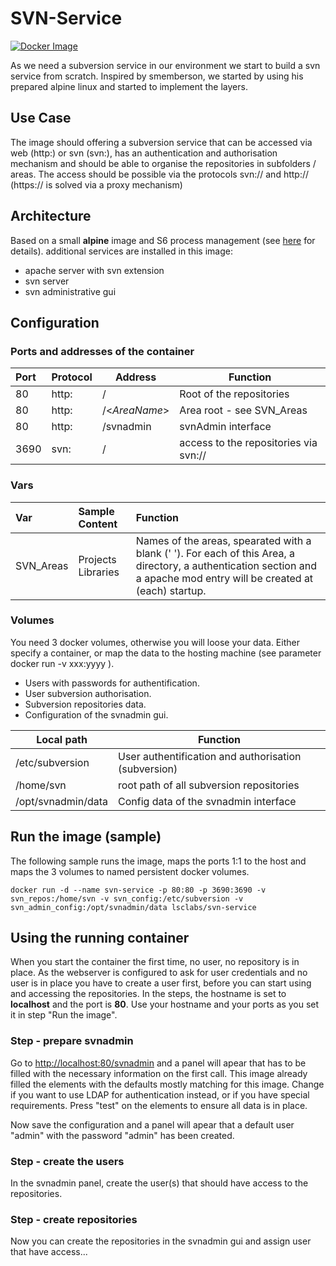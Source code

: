 # SVN-Service

[![Docker Image](https://img.shields.io/badge/docker%20image-available-green.svg)](https://hub.docker.com/r/lsclabs/svn-service/)

As we need a subversion service in our environment we start to build a svn service from scratch.
Inspired by smemberson, we started by using his prepared alpine linux and started to implement the layers.

## Use Case

The image should offering a subversion service that can be accessed via web (http:) or svn (svn:),
 has an authentication and authorisation mechanism and should be able to organise the repositories in subfolders / areas.
The access should be possible via the protocols svn:// and http:// (https:// is solved via a proxy mechanism)

## Architecture

Based on a small **alpine** image and S6 process management (see [here](https://github.com/smebberson/docker-alpine) for details). additional services are installed in this image:

- apache server with svn extension
- svn server
- svn administrative gui

## Configuration

### Ports and addresses of the container

| Port | Protocol | Address | Function  |
| :--- | -------- | ------- | --------- |
| 80   | http:    | /       | Root of the repositories         |
| 80   | http:    | /\<*AreaName*> | Area root - see SVN_Areas |
| 80   | http:    | /svnadmin      | svnAdmin interface        |
| 3690 | svn:     | /              | access to the repositories via svn:// |

### Vars

| Var       | Sample Content     | Function           |
| :-------- | :----------------- | :----------------- |
| SVN_Areas | Projects Libraries | Names of the areas, spearated with a blank (' '). For each of this Area, a directory, a authentication section and a apache mod entry will be created at (each) startup. |

### Volumes

You need 3 docker volumes, otherwise you will loose your data. Either specify a container, or map the data to the hosting machine (see parameter docker run -v xxx:yyyy ).

- Users with passwords for authentification.
- User subversion authorisation.
- Subversion repositories data.
- Configuration of the svnadmin gui.

|Local path         | Function|
|----------------   |----------|  
|/etc/subversion    | User authentification and authorisation (subversion)|
|/home/svn          | root path of all subversion repositories
|/opt/svnadmin/data | Config data of the svnadmin interface

## Run the image (sample)

The following sample runs the image, maps the ports 1:1 to the host and maps the 3 volumes to named persistent docker volumes.

```en
docker run -d --name svn-service -p 80:80 -p 3690:3690 -v svn_repos:/home/svn -v svn_config:/etc/subversion -v svn_admin_config:/opt/svnadmin/data lsclabs/svn-service
```

## Using the running container

When you start the container the first time, no user, no repository is in place. As the webserver is configured to ask for user credentials and no user is in place you have to create a user first, before you can start using and accessing the repositories.
In the steps, the hostname is set to **localhost** and the port is **80**. Use your hostname and your ports as you set it in step "Run the image".

### Step - prepare svnadmin

Go to [http://localhost:80/svnadmin](http://localhost:80/svnadmin) and a panel will apear that has to be filled with the necessary information on the first call. This image already filled the elements with the defaults mostly matching for this image.
Change if you want to use LDAP for authentication instead, or if you have special requirements.
Press "test" on the elements to ensure all data is in place.

Now save the configuration and a panel will apear that a default user "admin" with the password "admin" has been created.

### Step - create the users

In the svnadmin panel, create the user(s) that should have access to the repositories.

### Step - create repositories

Now you can create the repositories in the svnadmin gui and assign user that have access...
